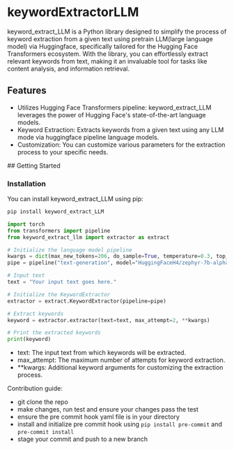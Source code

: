 # keywordExtractorLLM

keyword_extract_LLM is a Python library designed to simplify the process of keyword extraction from a given text using pretrain LLM(large language model) via Huggingface, specifically tailored for the Hugging Face Transformers ecosystem. With the library, you can effortlessly extract relevant keywords from text, making it an invaluable tool for tasks like content analysis, and information retrieval.

## Features
- Utilizes Hugging Face Transformers pipeline: keyword_extract_LLM leverages the power of Hugging Face's state-of-the-art language models.
- Keyword Extraction: Extracts keywords from a given text using any LLM mode via huggingface pipeline language models.
- Customization: You can customize various parameters for the extraction process to your specific needs.


## Getting Started
### Installation
You can install keyword_extract_LLM using pip:

```python
pip install keyword_extract_LLM
```
```python
import torch
from transformers import pipeline
from keyword_extract_llm import extractor as extract

# Initialize the language model pipeline
kwargs = dict(max_new_tokens=206, do_sample=True, temperature=0.3, top_k=50, top_p=0.95)
pipe = pipeline("text-generation", model="HuggingFaceH4/zephyr-7b-alpha", torch_dtype=torch.bfloat16, device_map="auto")

# Input text
text = "Your input text goes here."

# Initialize the KeywordExtractor
extractor = extract.KeywordExtractor(pipeline=pipe)

# Extract keywords
keyword = extractor.extractor(text=text, max_attempt=2, **kwargs)

# Print the extracted keywords
print(keyword)
```

- text: The input text from which keywords will be extracted.
- max_attempt: The maximum number of attempts for keyword extraction.
- **kwargs: Additional keyword arguments for customizing the extraction process.

Contribution guide:

- git clone the repo
- make changes, run test and ensure your changes pass the test
- ensure the pre commit hook yaml file is in your directory 
- install and initialize pre commit hook using `pip install pre-commit` and `pre-commit install`
- stage your commit  and push to a new branch
